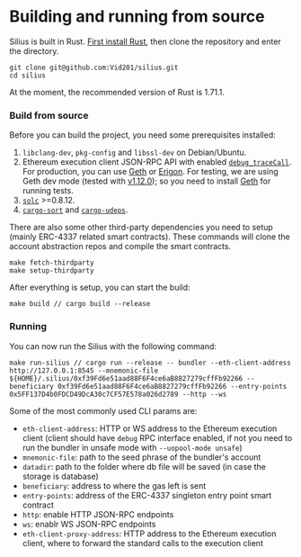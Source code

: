 # Building and running from source

Silius is built in Rust. [First install Rust](https://www.rust-lang.org/tools/install), then clone the repository and enter the directory.

```
git clone git@github.com:Vid201/silius.git
cd silius
```

At the moment, the recommended version of Rust is 1.71.1.

### Build from source

Before you can build the project, you need some prerequisites installed:

1. `libclang-dev`, `pkg-config` and `libssl-dev` on Debian/Ubuntu.
2. Ethereum execution client JSON-RPC API with enabled [`debug_traceCall`](https://geth.ethereum.org/docs/interacting-with-geth/rpc/ns-debug#debug\_tracecall). For production, you can use [Geth](https://github.com/ethereum/go-ethereum) or [Erigon](https://github.com/ledgerwatch/erigon). For testing, we are using Geth dev mode (tested with [v1.12.0](https://github.com/ethereum/go-ethereum/releases/tag/v1.12.0)); so you need to install [Geth](https://geth.ethereum.org/docs/getting-started/installing-geth) for running tests.
3. [`solc`](https://docs.soliditylang.org/en/v0.8.17/installing-solidity.html) >=0.8.12.
4. [`cargo-sort`](https://crates.io/crates/cargo-sort) and [`cargo-udeps`](https://crates.io/crates/cargo-udeps).

There are also some other third-party dependencies you need to setup (mainly ERC-4337 related smart contracts). These commands will clone the account abstraction repos and compile the smart contracts.

```
make fetch-thirdparty
make setup-thirdparty
```

After everything is setup, you can start the build:

```
make build // cargo build --release
```

### Running

You can now run the Silius with the following command:

```
make run-silius // cargo run --release -- bundler --eth-client-address http://127.0.0.1:8545 --mnemonic-file ${HOME}/.silius/0xf39Fd6e51aad88F6F4ce6aB8827279cffFb92266 --beneficiary 0xf39Fd6e51aad88F6F4ce6aB8827279cffFb92266 --entry-points 0x5FF137D4b0FDCD49DcA30c7CF57E578a026d2789 --http --ws
```

Some of the most commonly used CLI params are:

* `eth-client-address`: HTTP or WS address to the Ethereum execution client (client should have `debug` RPC interface enabled, if not you need to run the bundler in unsafe mode with `--uopool-mode unsafe`)
* `mnemonic-file`: path to the seed phrase of the bundler's account
* `datadir`: path to the folder where db file will be saved (in case the storage is database)
* `beneficiary`: address to where the gas left is sent
* `entry-points`: address of the ERC-4337 singleton entry point smart contract
* `http`: enable HTTP JSON-RPC endpoints
* `ws`: enablr WS JSON-RPC endpoints
* `eth-client-proxy-address`: HTTP address to the Ethereum execution client, where to forward the standard calls to the execution client
